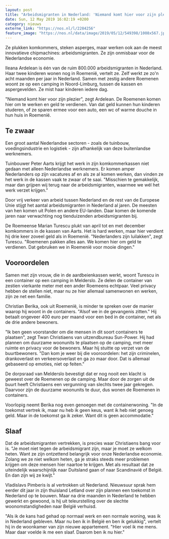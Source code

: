 ```yaml
---
layout: post
title: "Arbeidsmigranten in Nederland: 'Niemand komt hier voor zijn plezier'"
date: Sun, 12 May 2019 16:02:19 +0200
category: nieuws
externe_link: "https://nos.nl/l/2284256"
feature_image: "https://nos.nl/data/image/2019/05/12/549398/1008x567.jpg"
---
```


<p>Ze plukken komkommers, steken asperges, maar werken ook aan de meest innovatieve chipmachines: arbeidsmigranten. Ze zijn onmisbaar voor de Nederlandse economie.</p>
<p>Ileana Ardelean is één van de ruim 800.000 arbeidsmigranten in Nederland. Haar twee kinderen wonen nog in Roemenië, vertelt ze. Zelf werkt ze zo'n acht maanden per jaar in Nederland. Samen met zestig andere Roemenen woont ze op een camping in Noord-Limburg, tussen de kassen en aspergevelden. Ze mist haar kinderen iedere dag.</p>
<p>"Niemand komt hier voor zijn plezier", zegt Ardelean. De Roemenen komen hier om te werken en geld te verdienen. Van dat geld kunnen hun kinderen studeren, of ze sparen ermee voor een auto, een wc of warme douche in hun huis in Roemenië.</p>
<h2>Te zwaar</h2>
<p>Een groot aantal Nederlandse sectoren - zoals de tuinbouw, voedingsindustrie en logistiek - zijn afhankelijk van deze buitenlandse werknemers.</p>
<p>Tuinbouwer Peter Aarts krijgt het werk in zijn komkommerkassen niet gedaan met alleen Nederlandse werknemers. Er komen amper Nederlanders op zijn vacatures af en als ze al komen werken, dan vinden ze het werk in de kassen vaak te zwaar of te saai. "Misschien te gemakkelijk, maar dan grijpen wij terug naar de arbeidsmigranten, waarmee we wél het werk verzet krijgen."</p>
<p>Door vrij verkeer van arbeid tussen Nederland en de rest van de Europese Unie stijgt het aantal arbeidsmigranten in Nederland al jaren. De meesten van hen komen uit Polen en andere EU-landen. Daar komen de komende jaren naar verwachting nog tienduizenden arbeidsmigranten bij.</p>
<p>De Roemeense Marian Turescu plukt van april tot en met december komkommers in de kassen van Aarts. Het is hard werken, maar hier verdient hij drie keer zoveel geld als in Roemenië. "Nederlanders zijn luilakken", zegt Turescu. "Roemenen pakken alles aan. We komen hier om geld te verdienen. Dat gebruiken we in Roemenië voor mooie dingen."</p>
<h2>Vooroordelen</h2>
<p>Samen met zijn vrouw, die in de aardbeienkassen werkt, woont Turescu in een container op een camping in Melderslo. Ze delen de container van zestien vierkante meter met een ander Roemeens echtpaar. Veel privacy hebben de stellen niet, maar nu ze hier allemaal samenwonen en werken, zijn ze net een familie.</p>
<p>Christian Berika, ook uit Roemenië, is minder te spreken over de manier waarop hij woont in de containers. "Alsof we in de gevangenis zitten." Hij betaalt ongeveer 400 euro per maand voor een bed in de container, net als de drie andere bewoners.</p>
<p>"Ik ben geen voorstander om die mensen in dit soort containers te plaatsen", zegt Twan Christiaens van uitzendbureau Sun-Power. Hij had plannen om duurzame woonunits te plaatsen op de camping, met meer ruimte en privacy voor de bewoners. Maar hij stuitte op verzet van de buurtbewoners. "Dan kom je weer bij die vooroordelen: het zijn criminelen, drankoverlast en verkeersoverlast en ga zo maar door. Dat is allemaal gebaseerd op emoties, niet op feiten."</p>
<p>De dorpsraad van Melderslo bevestigt dat er nog nooit een klacht is geweest over de Roemenen op de camping. Maar door de zorgen uit de buurt heeft Christiaens een vergunning van slechts twee jaar gekregen. Daarvoor zijn de duurzame woonunits te duur, dus wonen de Roemenen in containers.</p>
<p>Voorlopig neemt Berika nog even genoegen met de containerwoning. "In de toekomst vertrek ik, maar nu heb ik geen keus, want ik heb niet genoeg geld. Maar in de toekomst ga ik zeker. Want dit is geen accommodatie."</p>
<h2>Slaaf</h2>
<p>Dat de arbeidsmigranten vertrekken, is precies waar Christiaens bang voor is. "Je moet niet tegen de arbeidsmigrant zijn, maar je moet ze welkom heten. Want ze zijn ontzettend belangrijk voor onze Nederlandse economie. Zolang we ze niet welkom heten, ga je straks steeds meer problemen krijgen om deze mensen hier naartoe te krijgen. Met als resultaat dat ze uiteindelijk waarschijnlijk naar Duitsland gaan of naar Scandinavië of België. En dan zijn wij ze kwijt."</p>
<p>Vladislavs Pimberis ís al vertrokken uit Nederland. Nieuwsuur sprak hem eerder dit jaar in zijn thuisland Letland over zijn plannen een toekomst in Nederland op te bouwen. Maar na drie maanden in Nederland te hebben gewerkt en gewoond, is hij uit teleurstelling over de slechte woonomstandigheden naar België verhuisd.</p>
<p>"Als ik de kans had gehad op normaal werk en een normale woning, was ik in Nederland gebleven. Maar nu ben ik in België en ben ik gelukkig", vertelt hij in de woonkamer van zijn nieuwe appartement. "Hier voel ik me mens. Maar daar voelde ik me een slaaf. Daarom ben ik nu hier."</p>
